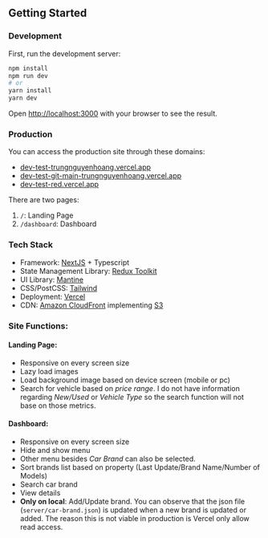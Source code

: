 ## Getting Started

### Development
First, run the development server:

```bash
npm install
npm run dev
# or
yarn install
yarn dev
```

Open [http://localhost:3000](http://localhost:3000) with your browser to see the result.

### Production
You can access the production site through these domains:
- [dev-test-trungnguyenhoang.vercel.app](dev-test-trungnguyenhoang.vercel.app)
- [dev-test-git-main-trungnguyenhoang.vercel.app](dev-test-git-main-trungnguyenhoang.vercel.app)
- [dev-test-red.vercel.app](dev-test-red.vercel.app)

There are two pages:
1. `/`: Landing Page
2. `/dashboard`: Dashboard

### Tech Stack
- Framework: [NextJS](https://nextjs.org/) + Typescript
- State Management Library: [Redux Toolkit](https://redux-toolkit.js.org/)
- UI Library: [Mantine](https://mantine.dev/)
- CSS/PostCSS: [Tailwind](https://tailwindcss.com/)
- Deployment: [Vercel](https://vercel.com/)
- CDN: [Amazon CloudFront](https://aws.amazon.com/cloudfront/) implementing [S3](https://aws.amazon.com/s3/)


### Site Functions:
#### Landing Page:
- Responsive on every screen size
- Lazy load images
- Load background image based on device screen (mobile or pc)
- Search for vehicle based on *price range*. I do not have information regarding *New/Used* or *Vehicle Type* so the search function will not base on those metrics. 

#### Dashboard:
- Responsive on every screen size
- Hide and show menu
- Other menu besides *Car Brand* can also be selected.
- Sort brands list based on property (Last Update/Brand Name/Number of Models)
- Search car brand
- View details
- **Only on local**: Add/Update brand. You can observe that the json file (`server/car-brand.json`) is updated when a new brand is updated or added. The reason this is not viable in production is Vercel only allow read access.